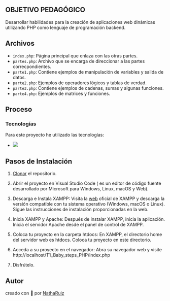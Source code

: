 ## OBJETIVO PEDAGÓGICO
Desarrollar habilidades para la creación de aplicaciones web dinámicas utilizando PHP como lenguaje de programación backend.

## Archivos

- `index.php`: Página principal que enlaza con las otras partes.
- `partes.php`: Archivo que se encarga de direccionar a las partes correcpondientes.
- `parte1.php`: Contiene ejemplos de manipulación de variables y salida de datos.
- `parte2.php`: Ejemplos de operadores lógicos y tablas de verdad.
- `parte3.php`: Contiene ejemplos de cadenas, sumas y algunas funciones.
- `parte4.php`: Ejemplos de matrices y funciones.

## Proceso 
### Tecnologías
Para este proyecto he utilizado las tecnologías:
- <img src="https://skillicons.dev/icons?i=html,php,)](https://skillicons.dev"/>

## Pasos de Instalación
1. [Clonar](https://docs.github.com/en/repositories/creating-and-managing-repositories/cloning-a-repository) el repositorio.

2. Abrir el proyecto en Visual Studio Code ( es un editor de código fuente desarrollado por Microsoft para Windows, Linux, macOS y Web).

3. Descarga e Instala XAMPP: Visita la [web](https://www.apachefriends.org/index.html) oficial de XAMPP y descarga la versión compatible con tu sistema operativo (Windows, macOS o Linux). Sigue las instrucciones de instalación proporcionadas en la web.

4. Inicia XAMPP y Apache: Después de instalar XAMPP, inicia la aplicación. Inicia el servidor Apache desde el panel de control de XAMPP.

5. Coloca tu proyecto en la carpeta htdocs: En XAMPP, el directorio home del servidor web es htdocs. Coloca tu proyecto en este directorio.

6. Acceda a su proyecto en el navegador: Abra su navegador web y visite http://localhost/T1_Baby_steps_PHP/index.php 

7. Disfrútelo.

## Autor 
creado con 💜 por [NathaRuiz](https://github.com/NathaRuiz)